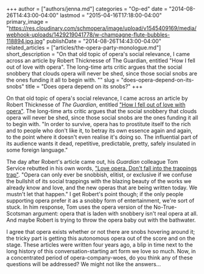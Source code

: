 +++
author = ["authors/jenna.md"]
categories = "Op-ed"
date = "2014-08-26T14:43:00-04:00"
lastmod = "2015-04-16T17:18:00-04:00"
primary_image = "https://res.cloudinary.com/schmopera/image/upload/v1545409169/media/webhook-uploads/1429219041778/w-champagne-flute-bubbles-118894.jpg.jpg"
publishDate = "2014-08-26T14:43:00-04:00"
related_articles = ["articles/the-opera-party-monologue.md"]
short_description = "On that old topic of opera&#039;s social relevance, I came across an article by Robert Thicknesse of The Guardian, entitled &quot;How I fell out of love with opera&quot;. The long-time arts critic argues that the social snobbery that clouds opera will never be shed, since those social snobs are the ones funding it all to begin with. &quot;"
slug = "does-opera-depend-on-its-snobs"
title = "Does opera depend on its snobs?"
+++

On that old topic of opera's social relevance, I came across an article by Robert Thicknesse of _The Guardian_, entitled ["How I fell out of love with opera"](http://www.theguardian.com/music/2010/may/27/falling-out-of-love-opera). The long-time arts critic argues that the social snobbery that clouds opera will never be shed, since those social snobs are the ones funding it all to begin with. "In order to survive, opera has to prostitute itself to the rich and to people who don't like it, to betray its own essence again and again, to the point where it doesn't even realise it's doing so. The influential part of its audience wants it dead, repetitive, predictable, pretty, safely insulated in some foreign language."

The day after Robert's article came out, his _Guardian_ colleague Tom Service rebutted in his own words, ["Love opera. Don't fall into the trappings trap"](http://www.theguardian.com/music/tomserviceblog/2010/may/27/opera-robert-thicknesse-snobbery). "Opera can only ever be snobbish, elitist, or exclusive if we confuse the bullshit of its social trappings with the blazing beauty of the works we already know and love, and the new operas that are being written today. We mustn't let that happen." I get Robert's point though; if the only people supporting opera prefer it as a snobby form of entertainment, we're sort of stuck. In him response, Tom uses the opera version of the No-True-Scotsman argument: opera that is laden with snobbery isn't real opera at all. And maybe Robert is trying to throw the opera baby out with the bathwater.

I agree that opera exists whether or not there are snobs hovering around it; the tricky part is getting this autonomous opera out of the score and on the stage. These articles were written four years ago, a blip in time next to the long history of this conversation-starting art form we love so much. Now, in a concentrated period of opera-company-woes, do you think any of these questions will be addressed? We might not like the answers...
